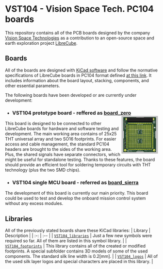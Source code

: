 # VST104 - Vision Space Tech. PC104 boards
This repository contains all of the PCB boards designed by the company [Vision Space Technologies](https://www.visionspace.com/) as a contribution to an open-source space and earth exploration project [LibreCube](https://librecube.org/). 


## Boards
All of the boards are designed with [KiCad software](https://kicad-pcb.org/) and follow the normative specifications of LibreCube boards in PC104 format defined [at this link](https://wiki.librecube.org/index.php?title=LibreCube_Board_Specification). It includes information about the board layout, stacking, components, and other essential parameters.

The following boards have been developed or are currently under development:

- ### VST104 prototype board - reffered as [board_zero](./board_zero) <img align="right" src="./board_zero/gallery/3d_model.png" width=25%/>
This board is designed to be connected to other LibreCube boards for hardware and software testing and development. The main working area contains of 25x25 THT universal array and two SO16 footprints. For easier access and cable management, the standard PC104 headers are brought to the sides of the working area. Plus, the shared signals have separate connectors, which might be useful for standalone testing.  Thanks to these features, the board should provide an efficient tool for soldering temporary circuits with THT technology (plus the two SMD chips).

- ### VST104 single MCU board - referred as [board_sierra](./board_sierra)
The development of this board is currently our main priority. This board could be used to test and develop the onboard mission control system without any excess modules.

## Libraries
All of the previously stated boards share these KiCad libraries: 
| Library | Description |
| :-: | :-- |
| [`VST104_libraries`](./VST_libraries)  | Just a few new symbols were required so far. All of them are listed in this symbol library. |
| [`VST104_footprints`](./VST_footprints.pretty) |  This library contains all of the created or modified footprints. A special subfolder contains 3D models of some of the used components. The standard silk line width is 0.2[mm]. |
| [`VST104_logos`](./VST_logos.pretty) |  All of the used silk layer logos and special characters are placed in this library. |
